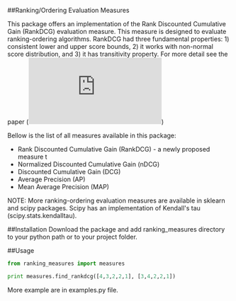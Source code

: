 ##Ranking/Ordering Evaluation Measures

This package offers an implementation of the Rank Discounted Cumulative Gain (RankDCG) evaluation measure. This measure is designed to evaluate ranking-ordering algorithms. RankDCG had three fundamental properties: 1) consistent lower and upper score bounds, 2) it works with non-normal score distribution, and 3) it has transitivity property. For more detail see the paper (![RankDCG](http://www.dk-lab.com/wp-content/uploads/2014/07/RankDCG.pdf))

Bellow is the list of all measures available in this package:

* Rank Discounted Cumulative Gain (RankDCG) - a newly proposed measure t
* Normalized Discounted Cumulative Gain (nDCG)
* Discounted Cumulative Gain (DCG)
* Average Precision (AP)
* Mean Average Precision (MAP)

NOTE: More ranking-ordering evaluation measures are available in sklearn and scipy packages. Scipy has an implementation of Kendall's tau (scipy.stats.kendalltau).

##Installation
Download the package and add ranking_measures directory to your python path or to your project folder.

##Usage

```python
from ranking_measures import measures

print measures.find_rankdcg([4,3,2,2,1], [3,4,2,2,1])
```

More example are in examples.py file.